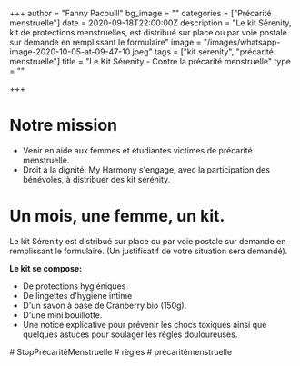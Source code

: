 +++
author = "Fanny Pacouill"
bg_image = ""
categories = ["Précarité menstruelle"]
date = 2020-09-18T22:00:00Z
description = "Le kit Sérenity, kit de protections menstruelles, est distribué sur place ou par voie postale sur demande en remplissant le formulaire"
image = "/images/whatsapp-image-2020-10-05-at-09-47-10.jpeg"
tags = ["kit sérenity", "précarité menstruelle"]
title = "Le Kit Sérenity - Contre la précarité menstruelle"
type = ""

+++
# Notre mission

* Venir en aide aux femmes et étudiantes victimes de précarité menstruelle.
* Droit à la dignité: My Harmony s'engage, avec la participation des bénévoles, à distribuer des kit sérénity.

# Un mois, une femme, un kit.

Le kit Sérenity est distribué sur place ou par voie postale sur demande en remplissant le formulaire. (Un justificatif de votre situation sera demandé).

**Le kit se compose:**

* De protections hygiéniques
* De lingettes d'hygiène intime
* D'un savon à base de Cranberry bio (150g).
* D'une mini bouillotte.
* Une notice explicative pour prévenir les chocs toxiques ainsi que quelques astuces pour soulager les règles douloureuses.

\# StopPrécaritéMenstruelle # règles # précaritémenstruelle